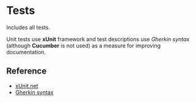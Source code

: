 # Tests

Includes all tests.

Unit tests use **xUnit** framework and test descriptions use *Gherkin syntax* (although **Cucumber** is not used) as a measure for improving documentation.

## Reference

- [xUnit.net](https://xunit.net/)
- [Gherkin syntax](https://cucumber.io/docs/gherkin/reference/)
